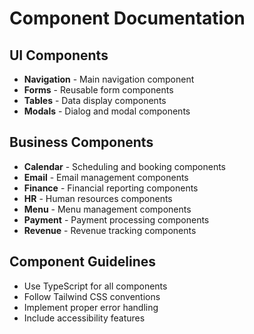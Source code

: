 # Component Documentation

## UI Components
- **Navigation** - Main navigation component
- **Forms** - Reusable form components
- **Tables** - Data display components
- **Modals** - Dialog and modal components

## Business Components
- **Calendar** - Scheduling and booking components
- **Email** - Email management components
- **Finance** - Financial reporting components
- **HR** - Human resources components
- **Menu** - Menu management components
- **Payment** - Payment processing components
- **Revenue** - Revenue tracking components

## Component Guidelines
- Use TypeScript for all components
- Follow Tailwind CSS conventions
- Implement proper error handling
- Include accessibility features
